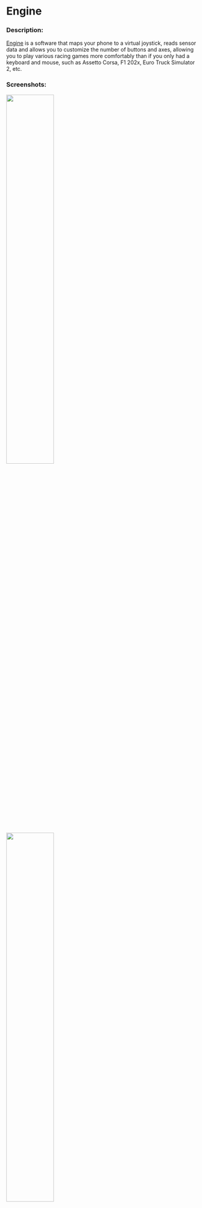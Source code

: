 # Engine

### Description:

[Engine](https://github.com/whitescent/Engine) is a software that maps your phone to a virtual joystick, 
reads sensor data and allows you to customize the number of buttons and axes, 
allowing you to play various racing games more comfortably than if you only had a keyboard and mouse, such as Assetto Corsa, F1 202x, Euro Truck Simulator 2, etc.

### Screenshots:

<img src="https://user-images.githubusercontent.com/31311826/216759508-26b14b75-36e4-44f6-8167-74974418899b.png" width=50% height=50%>

<img src="https://user-images.githubusercontent.com/31311826/216759509-ddd6510f-593a-4db0-8a30-2d24b5ffb558.png" width=50% height=50%>

### Features:

* Mapping available data to virtual joystick data
* Designed using Material 3 guidelines
* The Screens and UI elements are built entirely using [Jetpack Compose](https://developer.android.com/jetpack/compose)
* Light and dark color themes supported
* Ability to map the phone's volume keys as buttons to the game (e.g. you can manipulate the volume keys to upshift and downshift your car)
* Language support for:
  * Chinese
  * English

### License

GNU GPL v3.0 © [Engine](https://github.com/whitescent/Engine)
